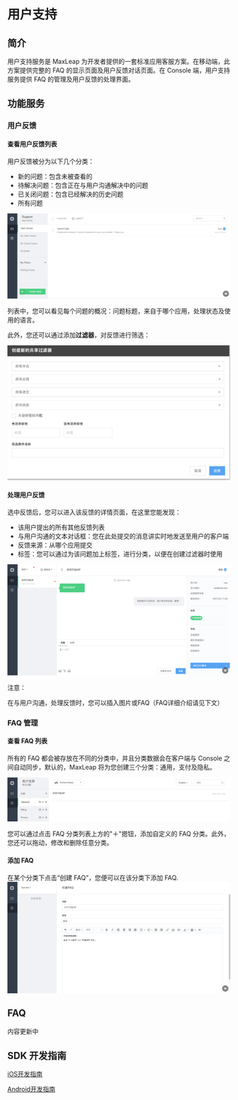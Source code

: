 # 用户支持
## 简介
用户支持服务是 MaxLeap 为开发者提供的一套标准应用客服方案。在移动端，此方案提供完整的 FAQ 的显示页面及用户反馈对话页面。在 Console 端，用户支持服务提供 FAQ 的管理及用户反馈的处理界面。


## 功能服务

### 用户反馈

#### 查看用户反馈列表
用户反馈被分为以下几个分类：

* 新的问题：包含未被查看的
* 待解决问题：包含正在与用户沟通解决中的问题
* 已关闭问题：包含已经解决的历史问题
* 所有问题

![imgSPFeedbackList.png](../../../images/imgSPFeedbackList.png)

列表中，您可以看见每个问题的概况：问题标题，来自于哪个应用，处理状态及使用的语言。

此外，您还可以通过添加**过滤器**，对反馈进行筛选：

![imgSPAddFilter.png](../../../images/imgSPAddFilter.png)


#### 处理用户反馈

选中反馈后，您可以进入该反馈的详情页面，在这里您能发现：

* 该用户提出的所有其他反馈列表
* 与用户沟通的文本对话框：您在此处提交的消息讲实时地发送至用户的客户端
* 反馈来源：从哪个应用提交
* 标签：您可以通过为该问题加上标签，进行分类，以便在创建过滤器时使用

![imgSPHandleFeedback.png](../../../images/imgSPHandleFeedback.png)

注意：

在与用户沟通，处理反馈时，您可以插入图片或FAQ（FAQ详细介绍请见下文）


### FAQ 管理
#### 查看 FAQ 列表
所有的 FAQ 都会被存放在不同的分类中，并且分类数据会在客户端与 Console 之间自动同步，默认的，MaxLeap 将为您创建三个分类：通用，支付及隐私。

![imgSPFAQList.png](../../../images/imgSPFAQList.png)

您可以通过点击 FAQ 分类列表上方的"＋"摁钮，添加自定义的 FAQ 分类。此外，您还可以拖动，修改和删除任意分类。

#### 添加 FAQ

在某个分类下点击“创建 FAQ”，您便可以在该分类下添加 FAQ.
![imgSPFAQAddFAQ.png](../../../images/imgSPFAQAddFAQ.png)


## FAQ
内容更新中

## SDK 开发指南

[iOS开发指南](ML_DOCS_GUIDE_LINK_PLACEHOLDER_IOS#SUPPORT_ZH)

[Android开发指南](ML_DOCS_GUIDE_LINK_PLACEHOLDER_ANDROID#SUPPORT_ZH)
